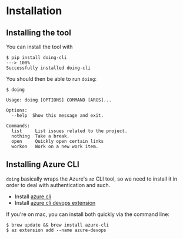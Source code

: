 # Installation

## Installing the tool

You can install the tool with

<div class="termy">

```console
$ pip install doing-cli
---> 100%
Successfully installed doing-cli
```

</div>


You should then be able to run `doing`:

<div class="termy">

```console
$ doing

Usage: doing [OPTIONS] COMMAND [ARGS]...

Options:
  --help  Show this message and exit.

Commands:
  list     List issues related to the project.
  nothing  Take a break.
  open     Quickly open certain links
  workon   Work on a new work item.
```

</div>

## Installing Azure CLI

`doing` basically wraps the Azure's `az` CLI tool, so we need to install it in order to deal with authentication and such.

- Install [azure cli](https://docs.microsoft.com/en-us/cli/azure/install-azure-cli)
- Install [azure cli devops extension](https://docs.microsoft.com/en-us/azure/devops/cli/?view=azure-devops)

If you're on mac, you can install both quickly via the command line:

<div class="termy">

```console
$ brew update && brew install azure-cli
$ az extension add --name azure-devops
```

</div>
